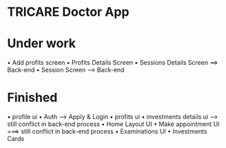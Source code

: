 # TRICARE Doctor App

# Under work
• Add profits screen
• Profits Details Screen
• Sessions Details Screen ==> Back-end
• Session Screen --> Back-end

# Finished 
• profile ui
• Auth --> Apply & Login
• profits ui
• investments details ui --> still conflict in back-end process
• Home Layout UI
• Make appointment UI ===> still conflict in back-end process
• Examinations UI
• Investments Cards
